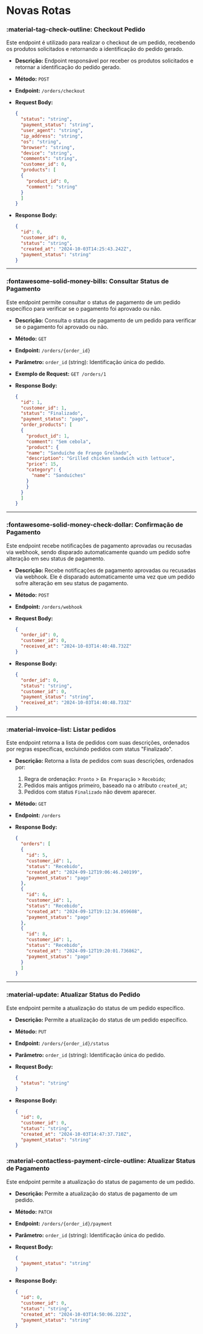 # Novas Rotas

### :material-tag-check-outline: Checkout Pedido

Este endpoint é utilizado para realizar o checkout de um pedido, recebendo os produtos solicitados e retornando a identificação do pedido gerado.

- **Descrição:** Endpoint responsável por receber os produtos solicitados e retornar a identificação do pedido gerado.
- **Método:** `POST`
- **Endpoint:** `/orders/checkout`
- **Request Body:**
  ```json
  {
    "status": "string",
    "payment_status": "string",
    "user_agent": "string",
    "ip_address": "string",
    "os": "string",
    "browser": "string",
    "device": "string",
    "comments": "string",
    "customer_id": 0,
    "products": [
    {
      "product_id": 0,
      "comment": "string"
    }
    ]
  }
  ```
- **Response Body:**

  ```json
  {
    "id": 0,
    "customer_id": 0,
    "status": "string",
    "created_at": "2024-10-03T14:25:43.242Z",
    "payment_status": "string"
  }
  ```

---

### :fontawesome-solid-money-bills: Consultar Status de Pagamento

Este endpoint permite consultar o status de pagamento de um pedido específico para verificar se o pagamento foi aprovado ou não.

- **Descrição:** Consulta o status de pagamento de um pedido para verificar se o pagamento foi aprovado ou não.
- **Método:** `GET`
- **Endpoint:** `/orders/{order_id}`
- **Parâmetro:** `order_id` (string): Identificação única do pedido.
- **Exemplo de Request:** `GET /orders/1`
- **Response Body:**

  ```json
  {
    "id": 1,
    "customer_id": 1,
    "status": "Finalizado",
    "payment_status": "pago",
    "order_products": [
    {
      "product_id": 1,
      "comment": "Sem cebola",
      "product": {
      "name": "Sanduíche de Frango Grelhado",
      "description": "Grilled chicken sandwich with lettuce",
      "price": 15,
      "category": {
        "name": "Sanduíches"
      }
      }
    }
    ]
  }
  ```

---

### :fontawesome-solid-money-check-dollar: Confirmação de Pagamento

Este endpoint recebe notificações de pagamento aprovadas ou recusadas via webhook, sendo disparado automaticamente quando um pedido sofre alteração em seu status de pagamento.

- **Descrição:** Recebe notificações de pagamento aprovadas ou recusadas via webhook. Ele é disparado automaticamente uma vez que um pedido sofre alteração em seu status de pagamento.
- **Método:** `POST`
- **Endpoint:** `/orders/webhook`
- **Request Body:**

  ```json
  {
    "order_id": 0,
    "customer_id": 0,
    "received_at": "2024-10-03T14:40:48.732Z"
  }
  ```
- **Response Body:**

  ```json
  {
    "order_id": 0,
    "status": "string",
    "customer_id": 0,
    "payment_status": "string",
    "received_at": "2024-10-03T14:40:48.733Z"
  }
  ```

---

### :material-invoice-list: Listar pedidos

Este endpoint retorna a lista de pedidos com suas descrições, ordenados por regras específicas, excluindo pedidos com status "Finalizado".

- **Descrição:** Retorna a lista de pedidos com suas descrições, ordenados por:
  1. Regra de ordenação: `Pronto` > `Em Preparação` > `Recebido`;
  2. Pedidos mais antigos primeiro, baseado na o atributo `created_at`;
  3. Pedidos com status `Finalizado` não devem aparecer.
- **Método:** `GET`
- **Endpoint:** `/orders`
- **Response Body:**

  ```json
  {
    "orders": [
    {
      "id": 5,
      "customer_id": 1,
      "status": "Recebido",
      "created_at": "2024-09-12T19:06:46.240199",
      "payment_status": "pago"
    },
    {
      "id": 6,
      "customer_id": 1,
      "status": "Recebido",
      "created_at": "2024-09-12T19:12:34.059608",
      "payment_status": "pago"
    },
    {
      "id": 8,
      "customer_id": 1,
      "status": "Recebido",
      "created_at": "2024-09-12T19:20:01.736862",
      "payment_status": "pago"
    }
    ]
  }
  ```

---

### :material-update: Atualizar Status do Pedido

Este endpoint permite a atualização do status de um pedido específico.

- **Descrição:** Permite a atualização do status de um pedido específico.
- **Método:** `PUT`
- **Endpoint:** `/orders/{order_id}/status`
- **Parâmetro:** `order_id` (string): Identificação única do pedido.
- **Request Body:**

  ```json
  {
    "status": "string"
  }
  ```
  
- **Response Body:**

  ```json
  {
    "id": 0,
    "customer_id": 0,
    "status": "string",
    "created_at": "2024-10-03T14:47:37.710Z",
    "payment_status": "string"
  }
  ```

### :material-contactless-payment-circle-outline: Atualizar Status de Pagamento

Este endpoint permite a atualização do status de pagamento de um pedido.

- **Descrição:** Permite a atualização do status de pagamento de um pedido.
- **Método:** `PATCH`
- **Endpoint:** `/orders/{order_id}/payment`
- **Parâmetro:** `order_id` (string): Identificação única do pedido.
- **Request Body:**

  ```json
  {
    "payment_status": "string"
  }
  ```

- **Response Body:**

  ```json
  {
    "id": 0,
    "customer_id": 0,
    "status": "string",
    "created_at": "2024-10-03T14:50:06.223Z",
    "payment_status": "string"
  }
  ```

